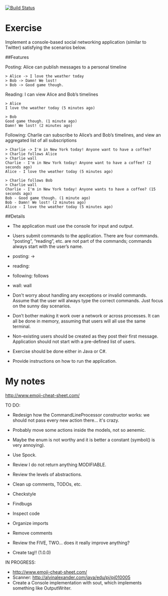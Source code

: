 [![Build Status](https://travis-ci.org/islomar/parrotter.svg)](https://travis-ci.org/islomar/parrotter)

# Exercise

Implement a console-based social networking application (similar to Twitter) satisfying the scenarios below.

##Features

Posting: Alice can publish messages to a personal timeline
```
> Alice -> I love the weather today
> Bob -> Damn! We lost!
> Bob -> Good game though.
```

Reading: I can view Alice and Bob’s timelines
```
> Alice
I love the weather today (5 minutes ago)
```
```
> Bob
Good game though. (1 minute ago)
Damn! We lost! (2 minutes ago)
```

Following: Charlie can subscribe to Alice’s and Bob’s timelines, and view an aggregated list of all subscriptions

```
> Charlie -> I'm in New York today! Anyone want to have a coffee?
> Charlie follows Alice
> Charlie wall
Charlie - I'm in New York today! Anyone want to have a coffee? (2 seconds ago)
Alice - I love the weather today (5 minutes ago)
```

```
> Charlie follows Bob
> Charlie wall
Charlie - I'm in New York today! Anyone wants to have a coffee? (15 seconds ago)
Bob - Good game though. (1 minute ago)
Bob - Damn! We lost! (2 minutes ago)
Alice - I love the weather today (5 minutes ago)
```

##Details
* The application must use the console for input and output.
* Users submit commands to the application. There are four commands. “posting”, “reading”, etc. are not part of the commands; commands always start with the user’s name.
 * posting: <user name> -> <message>
 * reading: <user name>
 * following: <user name> follows <another user>
 * wall: <user name> wall


* Don't worry about handling any exceptions or invalid commands. Assume that the user will always type the correct commands. Just focus on the sunny day scenarios.
* Don’t bother making it work over a network or across processes. It can all be done in memory, assuming that users will all use the same terminal.
* Non-existing users should be created as they post their first message. Application should not start with a pre-defined list of users.
* Exercise should be done either in Java or C#.
* Provide instructions on how to run the application.


# My notes
http://www.emoji-cheat-sheet.com/


TO DO:
* Redesign how the CommandLineProcessor constructor works: we should not pass every new action there... it's crazy.
* Probably move some actions inside the models, not so aenemic.
* Maybe the enum is not worthy and it is better a constant (symbol() is very annoying).
* Use Spock.
* Review I do not return anything MODIFIABLE.

* Review the levels of abstractions.
* Clean up comments, TODOs, etc.
* Checkstyle
* Findbugs
* Inspect code
* Organize imports
* Remove comments
* Review the FIVE, TWO... does it really improve anything?
* Create tag!! (1.0.0)


IN PROGRESS:


* http://www.emoji-cheat-sheet.com/
* Scanner: http://alvinalexander.com/java/edu/pj/pj010005
* Create a Console implementation with sout, which implements something like OutputWriter.
